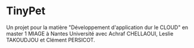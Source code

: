 # TinyPet
Un projet pour la matière "Développement d'application dur le CLOUD" en master 1 MIAGE à Nantes Université avec Achraf CHELLAOUI, Leslie TAKOUDJOU et Clément PERSICOT.

